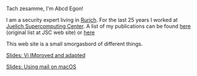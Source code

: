 Tach zesamme, I'm Abcd Egon!

I am a security expert living in
[Rurich](https://de.wikipedia.org/wiki/Rurich). For the last 25 years I worked
at [Juelich Supercomputing Center](https://www.fz-juelich.de/ias/jsc). A list
of my publications can be found
[here](https://www.fz-juelich.de/en/ias/jsc/publication-lists/gruenter_e) (original list at JSC web site) or [here](https://abcdegon.github.io/publications.html)


This web site is a small smorgasbord of different things.

[Slides: Vi IMproved and adapted](https://abcdegon.github.io/vim.pdf)

[Slides: Using mail on macOS](https://abcdegon.github.io/mailing.pdf)